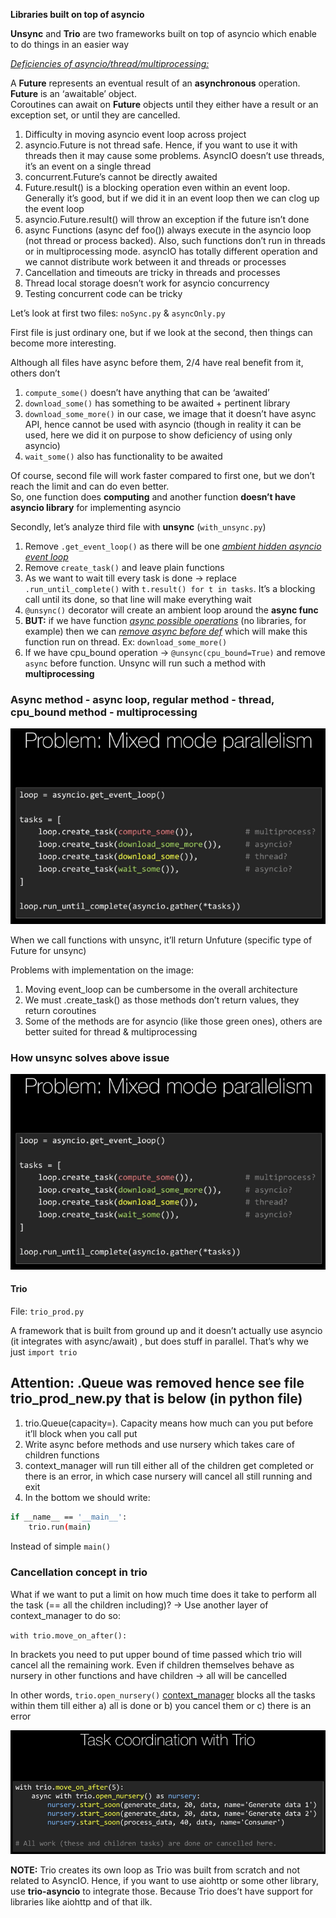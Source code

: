 **Libraries built on top of asyncio**

**Unsync** and **Trio** are two frameworks built on top of asyncio which enable to do things in an easier way

<ins><i>Deficiencies of asyncio/thread/multiprocessing:</i></ins>

A **Future** represents an eventual result of an **asynchronous** operation. **Future** is an ‘awaitable’ object.<br>
Coroutines can await on **Future** objects until they either have a result or an exception set, or until they are cancelled.

1. Difficulty in moving asyncio event loop across project
2. asyncio.Future is not thread safe. Hence, if you want to use it with threads then it may cause some problems. AsyncIO doesn’t use threads, it’s an event on a single thread
3. concurrent.Future’s cannot be directly awaited
4. Future.result() is a blocking operation even within an event loop. Generally it’s good, but if we did it in an event loop then we can clog up the event loop
5. asyncio.Future.result() will throw an exception if the future isn’t done
6. async Functions (async def foo()) always execute in the asyncio loop (not thread or process backed). Also, such functions don’t run in threads or in multiprocessing mode. asyncIO has totally different operation and we cannot distribute work between it and threads or processes
7. Cancellation and timeouts are tricky in threads and processes
8. Thread local storage doesn’t work for asyncio concurrency
9. Testing concurrent code can be tricky


Let’s look at first two files: `noSync.py`  & `asyncOnly.py`

First file is just ordinary one, but if we look at the second, then things can become more interesting. 

Although all files have async before them, 2/4 have real benefit from it, others don’t

1. `compute_some()` doesn’t have anything that can be ‘awaited’
2. `download_some()` has something to be awaited + pertinent library
3. `download_some_more()` in our case, we image that it doesn’t have async API, hence cannot be used with asyncio (though in reality it can be used, here we did it on purpose to show deficiency of using only asyncio) 
4. `wait_some()` also has functionality to be awaited

Of course, second file will work faster compared to first one, but we don’t reach the limit and can do even better.<br>
So, one function does **computing** and another function **doesn’t have asyncio library** for implementing asyncio

Secondly, let’s analyze third file with **unsync** (`with_unsync.py`)

1. Remove `.get_event_loop()` as there will be one <ins><i>ambient hidden asyncio event loop</i></ins>
2. Remove `create_task()` and leave plain functions
3. As we want to wait till every task is done -> replace `.run_until_complete()` with `t.result() for t in tasks`. It’s a blocking call until its done, so that line will make everything wait
4. `@unsync()` decorator will create an ambient loop around the **async func**
5. **BUT:** if we have function <ins><i>async possible operations</i></ins> (no libraries, for example) then we can <ins><i>remove async before def</i></ins> which will make this function run on thread. Ex: `download_some_more()`
6. If we have cpu_bound operation -> `@unsync(cpu_bound=True)` and remove `async` before function. Unsync will run such a method with **multiprocessing**

<h3>Async method - async loop, regular method - thread, cpu_bound method - multiprocessing</h3>

![Alt text](/ImageRepo/Libraries_first.png?raw=true)

When we call functions with unsync, it’ll return Unfuture (specific type of Future for unsync)

Problems with implementation on the image:

1. Moving event_loop can be cumbersome in the overall architecture
2. We must .create_task() as those methods don’t return values, they return coroutines 
3. Some of the methods are for asyncio (like those green ones), others are better suited for thread & multiprocessing


<h3>How unsync solves above issue</h3>

![Alt text](/ImageRepo/Libraries_second.png?raw=true)

<h4>Trio</h4>

File: `trio_prod.py`

A framework that is built from ground up and it doesn’t actually use asyncio (it integrates with async/await) , but does stuff in parallel. That’s why we just `import trio`

<h2>Attention: .Queue was removed hence see file trio_prod_new.py that is below (in python file)</h2>

1. trio.Queue(capacity=).  Capacity means how much can you put before it’ll block when you call put 
2. Write async before methods and use nursery which takes care of children functions 
3. context_manager will run till either all of the children get completed or there is an error, in which case nursery will cancel all still running and exit
4. In the bottom we should write: 

```bash
if __name__ == '__main__':
	trio.run(main)
```

Instead of simple `main()`

<h3>Cancellation concept in trio</h3>

What if we want to put a limit on how much time does it take to perform all the task (== all the children including)? -> Use another layer of context_manager to do so: 

`with trio.move_on_after():` 

In brackets you need to put upper bound of time passed which trio will cancel all the remaining work. Even if children themselves behave as nursery in other functions and have children -> all will be cancelled

In other words, `trio.open_nursery()` <ins>context_manager</ins> blocks all the tasks within them till either a) all is done or b) you cancel them or c) there is an error

![Alt text](/ImageRepo/Libraries_third.png?raw=true)

**NOTE:** Trio creates its own loop as Trio was built from scratch and not related to AsyncIO. Hence, if you want to use aiohttp or some other library,<br>
use **trio-asyncio** to integrate those. Because Trio does’t have support for libraries like aiohttp and of that ilk.

